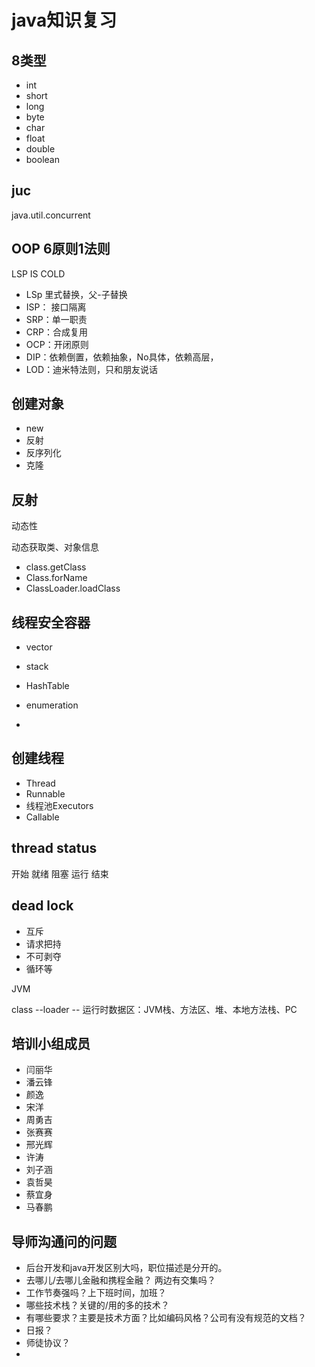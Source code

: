 # java知识复习

## 8类型

- int
- short
- long
- byte
- char
- float
- double
- boolean

## juc

java.util.concurrent

## OOP 6原则1法则

LSP IS COLD

- LSp 里式替换，父-子替换
- ISP： 接口隔离
- SRP：单一职责
- CRP：合成复用
- OCP：开闭原则
- DIP：依赖倒置，依赖抽象，No具体，依赖高层，
- LOD：迪米特法则，只和朋友说话

## 创建对象

- new
- 反射
- 反序列化
- 克隆

## 反射

动态性

动态获取类、对象信息

- class.getClass
- Class.forName
- ClassLoader.loadClass

## 线程安全容器

- vector

- stack
- HashTable
- enumeration
- 

## 创建线程

- Thread
- Runnable
- 线程池Executors
- Callable



## thread status

开始 就绪 阻塞 运行 结束

## dead lock

- 互斥
- 请求把持
- 不可剥夺
- 循环等



JVM

class --loader -- 运行时数据区：JVM栈、方法区、堆、本地方法栈、PC



## 培训小组成员

- 闫丽华
- 潘云锋
- 颜逸
- 宋洋
- 周勇吉
- 张赛赛
- 邢光辉
- 许涛
- 刘子涵
- 袁哲昊
- 蔡宜身
- 马春鹏



## 导师沟通问的问题

- 后台开发和java开发区别大吗，职位描述是分开的。
- 去哪儿/去哪儿金融和携程金融？  两边有交集吗？
- 工作节奏强吗？上下班时间，加班？
- 哪些技术栈？关键的/用的多的技术？
- 有哪些要求？主要是技术方面？比如编码风格？公司有没有规范的文档？
- 日报？
- 师徒协议？
- 



























































